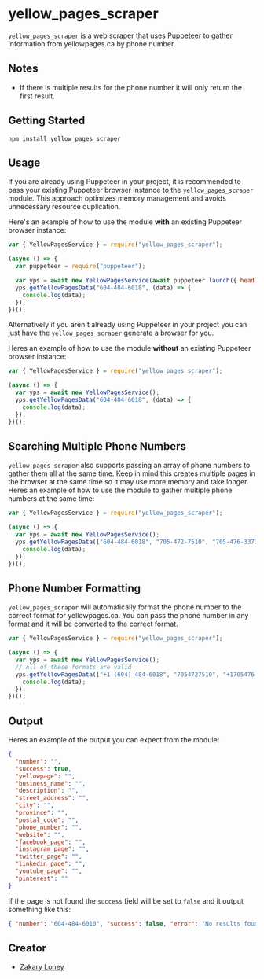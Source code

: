 # yellow_pages_scraper

`yellow_pages_scraper` is a web scraper that uses [Puppeteer](https://www.npmjs.com/package/puppeteer) to gather information from yellowpages.ca by phone number.

## Notes

- If there is multiple results for the phone number it will only return the first result.

## Getting Started

```
npm install yellow_pages_scraper
```

## Usage

If you are already using Puppeteer in your project, it is recommended to pass your existing Puppeteer browser instance to the `yellow_pages_scraper` module. This approach optimizes memory management and avoids unnecessary resource duplication.

Here's an example of how to use the module **with** an existing Puppeteer browser instance:

```js
var { YellowPagesService } = require("yellow_pages_scraper");

(async () => {
  var puppeteer = require("puppeteer");

  var yps = await new YellowPagesService(await puppeteer.launch({ headless: "new" }));
  yps.getYellowPagesData("604-484-6018", (data) => {
    console.log(data);
  });
})();
```

Alternatively if you aren't already using Puppeteer in your project you can just have the `yellow_pages_scraper` generate a browser for you.

Heres an example of how to use the module **without** an existing Puppeteer browser instance:

```js
var { YellowPagesService } = require("yellow_pages_scraper");

(async () => {
  var yps = await new YellowPagesService();
  yps.getYellowPagesData("604-484-6018", (data) => {
    console.log(data);
  });
})();
```

## Searching Multiple Phone Numbers

`yellow_pages_scraper` also supports passing an array of phone numbers to gather them all at the same time. Keep in mind this creates multiple pages in the browser at the same time so it may use more memory and take longer. Heres an example of how to use the module to gather multiple phone numbers at the same time:

```js
var { YellowPagesService } = require("yellow_pages_scraper");

(async () => {
  var yps = await new YellowPagesService();
  yps.getYellowPagesData(["604-484-6018", "705-472-7510", "705-476-3373"], (data) => {
    console.log(data);
  });
})();
```

## Phone Number Formatting

`yellow_pages_scraper` will automatically format the phone number to the correct format for yellowpages.ca. You can pass the phone number in any format and it will be converted to the correct format.

```js
var { YellowPagesService } = require("yellow_pages_scraper");

(async () => {
  var yps = await new YellowPagesService();
  // All of these formats are valid
  yps.getYellowPagesData(["+1 (604) 484-6018", "7054727510", "+1705476 3373"], (data) => {
    console.log(data);
  });
})();
```

## Output

Heres an example of the output you can expect from the module:

```json
{
  "number": "",
  "success": true,
  "yellowpage": "",
  "business_name": "",
  "description": "",
  "street_address": "",
  "city": "",
  "province": "",
  "postal_code": "",
  "phone_number": "",
  "website": "",
  "facebook_page": "",
  "instagram_page": "",
  "twitter_page": "",
  "linkedin_page": "",
  "youtube_page": "",
  "pinterest": ""
}
```

If the page is not found the `success` field will be set to `false` and it output something like this:

```json
{ "number": "604-484-6010", "success": false, "error": "No results found" }
```

## Creator

- [Zakary Loney](https://github.com/JustZakary)
